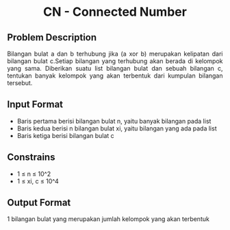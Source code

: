 <h1 align="center">CN - Connected Number</h1>

## Problem Description
<p align="justify">Bilangan bulat a dan b terhubung jika (a xor b) merupakan kelipatan dari
bilangan bulat c.Setiap bilangan yang terhubung akan berada di kelompok yang sama.
Diberikan suatu list bilangan bulat dan sebuah bilangan c, tentukan banyak kelompok
yang akan terbentuk dari kumpulan bilangan tersebut.
</p>


## Input Format
- Baris pertama berisi bilangan bulat n, yaitu banyak bilangan pada list
- Baris kedua berisi n bilangan bulat xi, yaitu bilangan yang ada pada list
- Baris ketiga berisi bilangan bulat c


## Constrains
- 1 ≤ n ≤ 10^2
- 1 ≤ xi, c ≤ 10^4


## Output Format
<p align="justify">1 bilangan bulat yang merupakan jumlah kelompok yang akan terbentuk </p>
